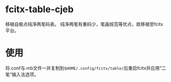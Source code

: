 # fcitx-table-cjeb
移植自极点纯净两笔码表。
纯净两笔有重码少，笔画规范等优点，故移植至fcitx平台。
# 使用
将.conf与.mb文件一并复制到`$HOME/.config/fcitx/table/`后重启fcitx并应用“二笔”输入法选项。
